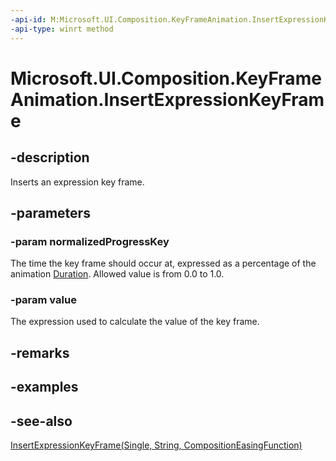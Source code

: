 ```yaml
---
-api-id: M:Microsoft.UI.Composition.KeyFrameAnimation.InsertExpressionKeyFrame(System.Single,System.String)
-api-type: winrt method
---
```


<!-- Method syntax
public void InsertExpressionKeyFrame(System.Single normalizedProgressKey, System.String value)
-->

# Microsoft.UI.Composition.KeyFrameAnimation.InsertExpressionKeyFrame

## -description
Inserts an expression key frame.

## -parameters
### -param normalizedProgressKey
The time the key frame should occur at, expressed as a percentage of the animation [Duration](keyframeanimation_duration.md). Allowed value is from 0.0 to 1.0.

### -param value
The expression used to calculate the value of the key frame.

## -remarks

## -examples

## -see-also
[InsertExpressionKeyFrame(Single, String, CompositionEasingFunction)](keyframeanimation_insertexpressionkeyframe_876845367.md)

